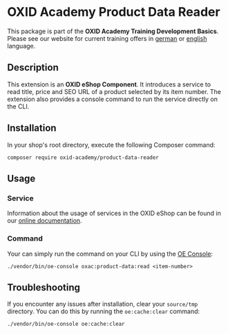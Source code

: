 # OXID Academy Product Data Reader
This package is part of the **OXID Academy Training Development Basics**. Please see our website for current training offers in [german](https://www.oxid-esales.com/ressourcen/academy/schulungen/) or [english](https://www.oxid-esales.com/en/resources/academy/training-courses/) language.

## Description
This extension is an **OXID eShop Component**. It introduces a service to read title, price and SEO URL of a product selected by its item number. The extension also provides a console command to run the service directly on the CLI.

## Installation
In your shop's root directory, execute the following Composer command:
```console
composer require oxid-academy/product-data-reader
```

## Usage

### Service
Information about the usage of services in the OXID eShop can be found in our [online documentation](https://docs.oxid-esales.com/developer/en/latest/development/modules_components_themes/module/module_services.html).

### Command
Your can simply run the command on your CLI by using the [OE Console](https://docs.oxid-esales.com/developer/en/latest/development/tell_me_about/console.html):

```console
./vendor/bin/oe-console oxac:product-data:read <item-number>
```

## Troubleshooting
If you encounter any issues after installation, clear your `source/tmp` directory. You can do this by running the `oe:cache:clear` command:

```console
./vendor/bin/oe-console oe:cache:clear
```
